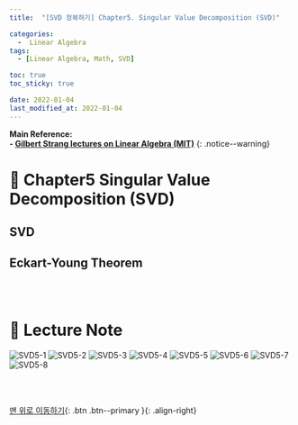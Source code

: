 ```yaml
---
title:  "[SVD 정복하기] Chapter5. Singular Value Decomposition (SVD)" 

categories:
  -  Linear Algebra
tags:
  - [Linear Algebra, Math, SVD]

toc: true
toc_sticky: true

date: 2022-01-04
last_modified_at: 2022-01-04
---
```


**Main Reference: <br>- [Gilbert Strang lectures on Linear Algebra (MIT)](https://www.youtube.com/watch?v=7UJ4CFRGd-U&list=PLE7DDD91010BC51F8)**
{: .notice--warning}

# 📘 Chapter5 Singular Value Decomposition (SVD)

## SVD
## Eckart-Young Theorem


<br>
<br>



# 📘 Lecture Note

![SVD5-1](https://user-images.githubusercontent.com/96368476/148060919-66dc853a-ddce-4f3b-a485-9047ba9eea74.jpg)
![SVD5-2](https://user-images.githubusercontent.com/96368476/148060933-a1790669-f789-444f-bf59-57eb7a6d9a5a.jpg)
![SVD5-3](https://user-images.githubusercontent.com/96368476/148060937-38370a65-bf99-43b4-bea2-596ec8b96865.jpg)
![SVD5-4](https://user-images.githubusercontent.com/96368476/148060946-eea60fc9-c699-4394-975c-1c74315d0614.jpg)
![SVD5-5](https://user-images.githubusercontent.com/96368476/148060960-8d9bb48c-3cd5-4136-8d40-1713d4feabf5.jpg)
![SVD5-6](https://user-images.githubusercontent.com/96368476/148061026-70de080d-30df-4f10-baae-455dd45da57b.jpg)
![SVD5-7](https://user-images.githubusercontent.com/96368476/148061035-66af1229-7bcf-4798-8d26-3de5ba5dd272.jpg)
![SVD5-8](https://user-images.githubusercontent.com/96368476/148061039-de2d76b5-a5a5-4cda-b421-7eb8720d5786.jpg)




<br>
<br>

[맨 위로 이동하기](#){: .btn .btn--primary }{: .align-right}
